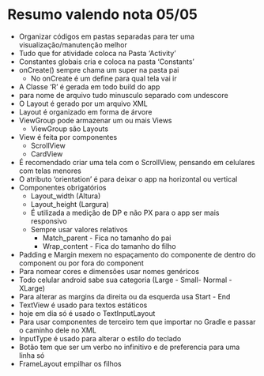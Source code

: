 # Resumo valendo nota 05/05

- Organizar códigos em pastas separadas para ter uma visualização/manutenção melhor
- Tudo que for atividade coloca na Pasta ‘Activity’
- Constantes globais cria e coloca na pasta ‘Constants’
- onCreate() sempre chama um super na pasta pai
    - No onCreate é um define para qual tela vai ir
- A Classe ‘R’ é gerada em todo build do app
- para nome de arquivo tudo minusculo separado com undescore
- O Layout é gerado por um arquivo XML
- Layout é organizado em forma de árvore
- ViewGroup pode armazenar um ou mais Views
    - ViewGroup são Layouts
- View é feita por componentes
    - ScrollView
    - CardView
- É recomendado criar uma tela com o ScrollView, pensando em celulares com telas menores
- O atributo ‘orientation’ é para deixar o app na horizontal ou vertical
- Componentes obrigatórios
    - Layout_width (Altura)
    - Layout_height (Largura)
    - É utilizada a medição de DP e não PX para o app ser mais responsivo
    - Sempre usar valores relativos
        - Match_parent - Fica no tamanho do pai
        - Wrap_content  - Fica do tamanho do filho
- Padding e   Margin mexem no espaçamento do componente de dentro do component ou por fora do component
- Para nomear cores e dimensões usar nomes genéricos
- Todo celular android sabe sua categoria (Large - Small- Normal - XLarge)
- Para alterar as margins da direita ou da esquerda usa Start - End
- TextView é usado para textos estáticos
- hoje em dia só é usado o TextInputLayout
- Para usar componentes de terceiro tem que importar no Gradle e passar o caminho dele no XML
- InputType é usado para alterar o estilo do teclado
- Botão tem que ser um verbo no infinitivo e de preferencia para uma linha só
- FrameLayout empilhar os filhos